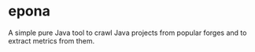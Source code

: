 epona
=====

A simple pure Java tool to crawl Java projects from popular forges and to extract metrics from them.
